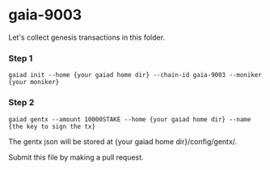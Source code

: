 # gaia-9003

Let's collect genesis transactions in this folder.

### Step 1

`gaiad init --home {your gaiad home dir} --chain-id gaia-9003 --moniker {your moniker}`

### Step 2

`gaiad gentx --amount 10000STAKE --home {your gaiad home dir} --name {the key to sign the tx}`

The gentx json will be stored at {your gaiad home dir}/config/gentx/.


Submit this file by making a pull request.
